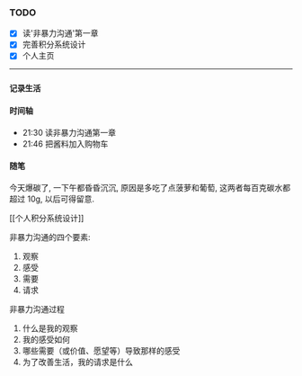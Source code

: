 ### TODO
- [x] 读'非暴力沟通'第一章
- [x] 完善积分系统设计
- [x] 个人主页

----
### `记录生活`

#### 时间轴
- 21:30 读非暴力沟通第一章
- 21:46 把酱料加入购物车

#### 随笔

今天爆碳了, 一下午都昏昏沉沉, 原因是多吃了点菠萝和葡萄, 这两者每百克碳水都超过 10g, 以后可得留意.

[[个人积分系统设计]]

非暴力沟通的四个要素: 
1. 观察
2. 感受
3. 需要
4. 请求

非暴力沟通过程
1. 什么是我的观察
2. 我的感受如何
3. 哪些需要（或价值、愿望等）导致那样的感受
4. 为了改善生活，我的请求是什么
